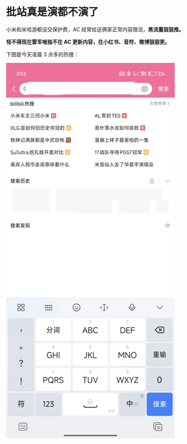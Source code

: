 # 批站真是演都不演了

小米和米哈游都没交保护费，AC 经常给这俩家正常内容限流，**黑流量狠狠推。**

**怪不得现在雷军唯独不在 AC 更新内容，在小红书、音符、微博狠狠更。**

下图是今天凌晨 3 点多的热搜：

![](https://raw.githubusercontent.com/bxx-114514/evil-of-bilibili/refs/heads/main/Images/250505/IMG_20250505_074652.jpg)
